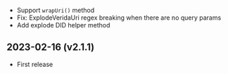 
- Support `wrapUri()` method
- Fix: ExplodeVeridaUri regex breaking when there are no query params
- Add explode DID helper method

2023-02-16 (v2.1.1)
-------------------

- First release